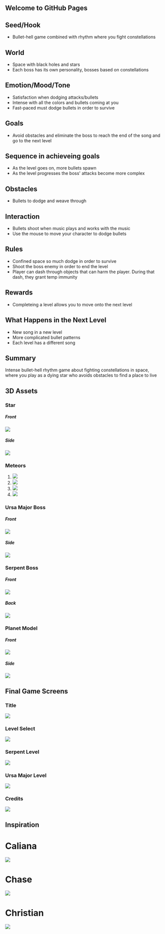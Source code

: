 ## Welcome to GitHub Pages

## Seed/Hook
* Bullet-hell game combined with rhythm where you fight constellations

## World
* Space with black holes and stars
* Each boss has its own personality, bosses based on constellations

## Emotion/Mood/Tone
* Satisfaction when dodging attacks/bullets
* Intense with all the colors and bullets coming at you
* Fast-paced must dodge bullets in order to survive

## Goals
* Avoid obstacles and eliminate the boss to reach the end of the song and go to the next level

## Sequence in achieveing goals
* As the level goes on, more bullets spawn
* As the level progresses the boss' attacks become more complex

## Obstacles
* Bullets to dodge and weave through

## Interaction
* Bullets shoot when music plays and works with the music
* Use the mouse to move your character to dodge bullets

## Rules
* Confined space so much dodge in order to survive
* Shoot the boss enemy in order to end the level
* Player can dash through objects that can harm the player. During that dash, they grant temp immunity

## Rewards
* Completeing a level allows you to move onto the next level

## What Happens in the Next Level
* New song in a new level
* More complicated bullet patterns
* Each level has a different song

## Summary
Intense bullet-hell rhythm game about fighting constellations in space, where you play as a dying star who avoids obstacles to find a place to live

## 3D Assets 

### Star

##### Front
![](images/StarFront.png)

##### Side
![](images/StarSide.png)

### Meteors 

1. ![](images/Meteor1.png)
2. ![](images/Meteor2.png)
3. ![](images/Meteor3.png)
4. ![](images/Meteor4.png)

### Ursa Major Boss

##### Front 
![](images/CalianaSageBoard.jpg)
##### Side 
![](images/CalianaSageBoard.jpg)

### Serpent Boss 

##### Front 
![](images/SerpentFront.png)
##### Back 
![](images/SerpentBack.png)

### Planet Model

##### Front
![](images/Planet.png)
##### Side
![](images/PlanetSide.png)

## Final Game Screens

### Title 
![](images/TitleScreen.png)


### Level Select 
![](images/LvlSlct.png)


### Serpent Level
![](images/SerpentLvl.png)


### Ursa Major Level 
![](images/UsaMajorLvl.png)


### Credits 
![](images/CreditsScene.png)





## Inspiration

# Caliana
![](images/CalianaSageBoard.jpg)
# Chase
![](images/Chase.PNG)
# Christian
![](images/Christian.PNG)

